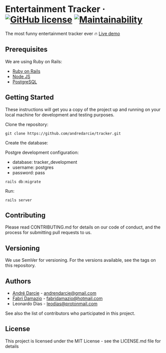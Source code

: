# Entertainment Tracker &middot; [![GitHub license](https://img.shields.io/badge/license-MIT-blue.svg)](https://github.com/andredarcie/tracker/blob/master/LICENSE) [![Maintainability](https://api.codeclimate.com/v1/badges/41381ab2d2cf05686b23/maintainability)](https://codeclimate.com/github/andredarcie/tracker/maintainability)

The most funny entertainment tracker ever 🔥 [Live demo](https://open-tracker.herokuapp.com/)

## Prerequisites

We are using Ruby on Rails:

 - [Ruby on Rails](http://rubyonrails.org/)
 - [Node JS](https://nodejs.org/)
 - [PostgreSQL](https://www.postgresql.org/download/)

## Getting Started

These instructions will get you a copy of the project up and running on your local machine for development and testing purposes.

Clone the repository:
```
git clone https://github.com/andredarcie/tracker.git
```
Create the database:

Postgre development configuration:
 - database: tracker_development
 - username: postgres
 - password: pass
 
```
rails db:migrate
```

Run:
```
rails server
```

## Contributing

Please read CONTRIBUTING.md for details on our code of conduct, and the process for submitting pull requests to us.

## Versioning

We use SemVer for versioning. For the versions available, see the tags on this repository.

## Authors

- [André Darcie](https://github.com/andredarcie) - andrendarcie@gmail.com
- [Fabri Damazio](https://github.com/fabridamazio) - fabridamazio@hotmail.com 
- Leonardo Dias - leodias@protonmail.com

See also the list of contributors who participated in this project.

## License

This project is licensed under the MIT License - see the LICENSE.md file for details
